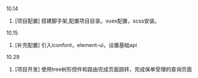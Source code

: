 10.14

1. [项目配置] 搭建脚手架,配置项目目录。vuex配置，scss安装。

10.15

1. [补充配置] 引入iconfont，element-ui，设置基础api

10.29

1. [项目开发] 使用tree树形控件和路由完成页面跳转，完成保单受理的查询页面

